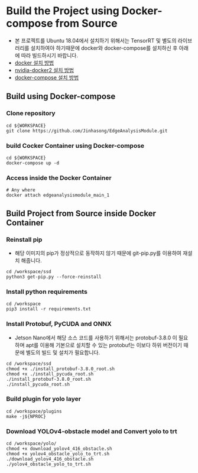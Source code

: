 # Build the Project using Docker-compose from Source
* 본 프로젝트를 Ubuntu 18.04에서 설치하기 위해서는 TensorRT 및 별도의 라이브러리를 설치하여야 하기때문에 docker와 docker-compose를 설치하신 후 아래에 따라 빌드하시기 바랍니다.
* [docker 설치 방법](https://velog.io/@jinhasong/Docker-install)
* [nvidia-docker2 설치 방법](https://velog.io/@jinhasong/Nvidia-docker2-install)
* [docker-compose 설치 방법](https://velog.io/@jinhasong/Docker-compose-install)

## Build using Docker-compose 
### Clone repository
```shell script
cd ${WORKSPACE}
git clone https://github.com/Jinhasong/EdgeAnalysisModule.git
```
### build Cocker Container using Docker-compose
```shell script
cd ${WORKSPACE}
docker-compose up -d
```
### Access inside the Docker Container
```shell script
# Any where
docker attach edgeanalysismodule_main_1
```

## Build Project from Source inside Docker Container
### Reinstall pip
* 해당 이미지의 pip가 정상적으로 동작하지 않기 때문에 git-pip.py를 이용하여 재설치 해줍니다.
```shell script
cd /workspace/ssd
python3 get-pip.py --force-reinstall
```
### Install python requirements
```shell script
cd /workspace
pip3 install -r requirements.txt 
``` 

### Install Protobuf, PyCUDA and ONNX
* Jetson Nano에서 해당 소스 코드를 사용하기 위해서는 protobuf-3.8.0 이 필요하며 apt를 이용해 기본으로 설치할 수 있는 protobuf는 이보다 하위 버전이기 때문에 별도의 빌드 및 설치가 필요합니다.
```shell script
cd /workspace/ssd
chmod +x ./install_protobuf-3.8.0_root.sh
chmod +x ./install_pycuda_root.sh
./install_protobuf-3.8.0_root.sh
./install_pycuda_root.sh
```
### Build plugin for yolo layer
```shell script
cd /workspace/plugins
make -j${NPROC}
```
### Download YOLOv4-obstacle model and Convert yolo to trt
```shell script
cd /workspace/yolo/
chmod +x download_yolov4_416_obstacle.sh
chmod +x yolov4_obstacle_yolo_to_trt.sh
./download_yolov4_416_obstacle.sh
./yolov4_obstacle_yolo_to_trt.sh
```
